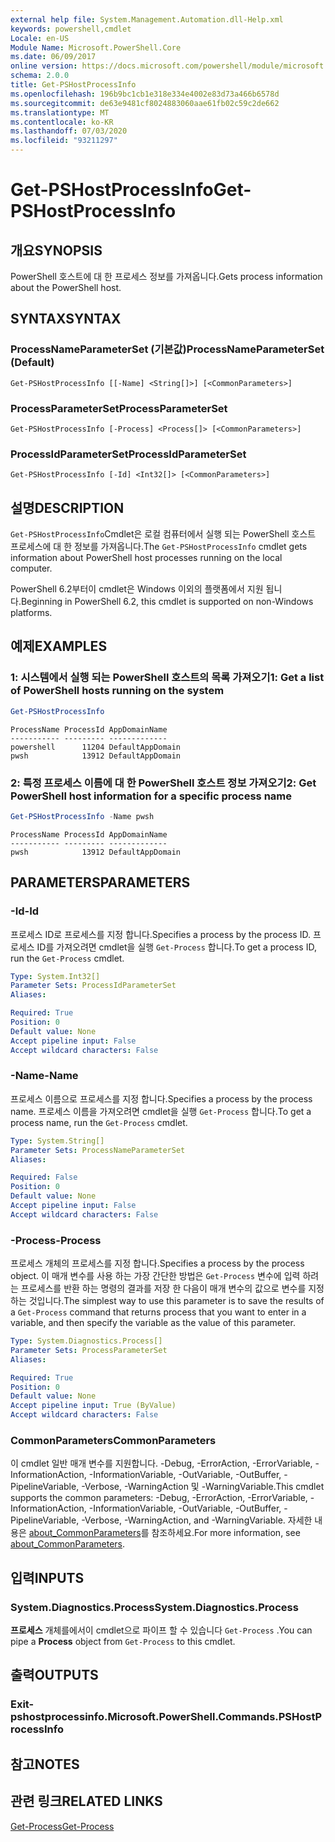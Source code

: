```yaml
---
external help file: System.Management.Automation.dll-Help.xml
keywords: powershell,cmdlet
Locale: en-US
Module Name: Microsoft.PowerShell.Core
ms.date: 06/09/2017
online version: https://docs.microsoft.com/powershell/module/microsoft.powershell.core/get-pshostprocessinfo?view=powershell-7&WT.mc_id=ps-gethelp
schema: 2.0.0
title: Get-PSHostProcessInfo
ms.openlocfilehash: 196b9bc1cb1e318e334e4002e83d73a466b6578d
ms.sourcegitcommit: de63e9481cf8024883060aae61fb02c59c2de662
ms.translationtype: MT
ms.contentlocale: ko-KR
ms.lasthandoff: 07/03/2020
ms.locfileid: "93211297"
---
```

# <span data-ttu-id="5ab5a-103">Get-PSHostProcessInfo</span><span class="sxs-lookup"><span data-stu-id="5ab5a-103">Get-PSHostProcessInfo</span></span>

## <span data-ttu-id="5ab5a-104">개요</span><span class="sxs-lookup"><span data-stu-id="5ab5a-104">SYNOPSIS</span></span>
<span data-ttu-id="5ab5a-105">PowerShell 호스트에 대 한 프로세스 정보를 가져옵니다.</span><span class="sxs-lookup"><span data-stu-id="5ab5a-105">Gets process information about the PowerShell host.</span></span>

## <span data-ttu-id="5ab5a-106">SYNTAX</span><span class="sxs-lookup"><span data-stu-id="5ab5a-106">SYNTAX</span></span>

### <span data-ttu-id="5ab5a-107">ProcessNameParameterSet (기본값)</span><span class="sxs-lookup"><span data-stu-id="5ab5a-107">ProcessNameParameterSet (Default)</span></span>

```
Get-PSHostProcessInfo [[-Name] <String[]>] [<CommonParameters>]
```

### <span data-ttu-id="5ab5a-108">ProcessParameterSet</span><span class="sxs-lookup"><span data-stu-id="5ab5a-108">ProcessParameterSet</span></span>

```
Get-PSHostProcessInfo [-Process] <Process[]> [<CommonParameters>]
```

### <span data-ttu-id="5ab5a-109">ProcessIdParameterSet</span><span class="sxs-lookup"><span data-stu-id="5ab5a-109">ProcessIdParameterSet</span></span>

```
Get-PSHostProcessInfo [-Id] <Int32[]> [<CommonParameters>]
```

## <span data-ttu-id="5ab5a-110">설명</span><span class="sxs-lookup"><span data-stu-id="5ab5a-110">DESCRIPTION</span></span>

<span data-ttu-id="5ab5a-111">`Get-PSHostProcessInfo`Cmdlet은 로컬 컴퓨터에서 실행 되는 PowerShell 호스트 프로세스에 대 한 정보를 가져옵니다.</span><span class="sxs-lookup"><span data-stu-id="5ab5a-111">The `Get-PSHostProcessInfo` cmdlet gets information about PowerShell host processes running on the local computer.</span></span>

<span data-ttu-id="5ab5a-112">PowerShell 6.2부터이 cmdlet은 Windows 이외의 플랫폼에서 지원 됩니다.</span><span class="sxs-lookup"><span data-stu-id="5ab5a-112">Beginning in PowerShell 6.2, this cmdlet is supported on non-Windows platforms.</span></span>

## <span data-ttu-id="5ab5a-113">예제</span><span class="sxs-lookup"><span data-stu-id="5ab5a-113">EXAMPLES</span></span>

### <span data-ttu-id="5ab5a-114">1: 시스템에서 실행 되는 PowerShell 호스트의 목록 가져오기</span><span class="sxs-lookup"><span data-stu-id="5ab5a-114">1: Get a list of PowerShell hosts running on the system</span></span>

```powershell
Get-PSHostProcessInfo
```

```Output
ProcessName ProcessId AppDomainName
----------- --------- -------------
powershell      11204 DefaultAppDomain
pwsh            13912 DefaultAppDomain
```

### <span data-ttu-id="5ab5a-115">2: 특정 프로세스 이름에 대 한 PowerShell 호스트 정보 가져오기</span><span class="sxs-lookup"><span data-stu-id="5ab5a-115">2: Get PowerShell host information for a specific process name</span></span>

```powershell
Get-PSHostProcessInfo -Name pwsh
```

```Output
ProcessName ProcessId AppDomainName
----------- --------- -------------
pwsh            13912 DefaultAppDomain
```

## <span data-ttu-id="5ab5a-116">PARAMETERS</span><span class="sxs-lookup"><span data-stu-id="5ab5a-116">PARAMETERS</span></span>

### <span data-ttu-id="5ab5a-117">-Id</span><span class="sxs-lookup"><span data-stu-id="5ab5a-117">-Id</span></span>

<span data-ttu-id="5ab5a-118">프로세스 ID로 프로세스를 지정 합니다.</span><span class="sxs-lookup"><span data-stu-id="5ab5a-118">Specifies a process by the process ID.</span></span> <span data-ttu-id="5ab5a-119">프로세스 ID를 가져오려면 cmdlet을 실행 `Get-Process` 합니다.</span><span class="sxs-lookup"><span data-stu-id="5ab5a-119">To get a process ID, run the `Get-Process` cmdlet.</span></span>

```yaml
Type: System.Int32[]
Parameter Sets: ProcessIdParameterSet
Aliases:

Required: True
Position: 0
Default value: None
Accept pipeline input: False
Accept wildcard characters: False
```

### <span data-ttu-id="5ab5a-120">-Name</span><span class="sxs-lookup"><span data-stu-id="5ab5a-120">-Name</span></span>

<span data-ttu-id="5ab5a-121">프로세스 이름으로 프로세스를 지정 합니다.</span><span class="sxs-lookup"><span data-stu-id="5ab5a-121">Specifies a process by the process name.</span></span> <span data-ttu-id="5ab5a-122">프로세스 이름을 가져오려면 cmdlet을 실행 `Get-Process` 합니다.</span><span class="sxs-lookup"><span data-stu-id="5ab5a-122">To get a process name, run the `Get-Process` cmdlet.</span></span>

```yaml
Type: System.String[]
Parameter Sets: ProcessNameParameterSet
Aliases:

Required: False
Position: 0
Default value: None
Accept pipeline input: False
Accept wildcard characters: False
```

### <span data-ttu-id="5ab5a-123">-Process</span><span class="sxs-lookup"><span data-stu-id="5ab5a-123">-Process</span></span>

<span data-ttu-id="5ab5a-124">프로세스 개체의 프로세스를 지정 합니다.</span><span class="sxs-lookup"><span data-stu-id="5ab5a-124">Specifies a process by the process object.</span></span> <span data-ttu-id="5ab5a-125">이 매개 변수를 사용 하는 가장 간단한 방법은 `Get-Process` 변수에 입력 하려는 프로세스를 반환 하는 명령의 결과를 저장 한 다음이 매개 변수의 값으로 변수를 지정 하는 것입니다.</span><span class="sxs-lookup"><span data-stu-id="5ab5a-125">The simplest way to use this parameter is to save the results of a `Get-Process` command that returns process that you want to enter in a variable, and then specify the variable as the value of this parameter.</span></span>

```yaml
Type: System.Diagnostics.Process[]
Parameter Sets: ProcessParameterSet
Aliases:

Required: True
Position: 0
Default value: None
Accept pipeline input: True (ByValue)
Accept wildcard characters: False
```

### <span data-ttu-id="5ab5a-126">CommonParameters</span><span class="sxs-lookup"><span data-stu-id="5ab5a-126">CommonParameters</span></span>

<span data-ttu-id="5ab5a-127">이 cmdlet 일반 매개 변수를 지원합니다. -Debug, -ErrorAction, -ErrorVariable, -InformationAction, -InformationVariable, -OutVariable, -OutBuffer, -PipelineVariable, -Verbose, -WarningAction 및 -WarningVariable.</span><span class="sxs-lookup"><span data-stu-id="5ab5a-127">This cmdlet supports the common parameters: -Debug, -ErrorAction, -ErrorVariable, -InformationAction, -InformationVariable, -OutVariable, -OutBuffer, -PipelineVariable, -Verbose, -WarningAction, and -WarningVariable.</span></span> <span data-ttu-id="5ab5a-128">자세한 내용은 [about_CommonParameters](https://go.microsoft.com/fwlink/?LinkID=113216)를 참조하세요.</span><span class="sxs-lookup"><span data-stu-id="5ab5a-128">For more information, see [about_CommonParameters](https://go.microsoft.com/fwlink/?LinkID=113216).</span></span>

## <span data-ttu-id="5ab5a-129">입력</span><span class="sxs-lookup"><span data-stu-id="5ab5a-129">INPUTS</span></span>

### <span data-ttu-id="5ab5a-130">System.Diagnostics.Process</span><span class="sxs-lookup"><span data-stu-id="5ab5a-130">System.Diagnostics.Process</span></span>

<span data-ttu-id="5ab5a-131">**프로세스** 개체를에서이 cmdlet으로 파이프 할 수 있습니다 `Get-Process` .</span><span class="sxs-lookup"><span data-stu-id="5ab5a-131">You can pipe a **Process** object from `Get-Process` to this cmdlet.</span></span>

## <span data-ttu-id="5ab5a-132">출력</span><span class="sxs-lookup"><span data-stu-id="5ab5a-132">OUTPUTS</span></span>

### <span data-ttu-id="5ab5a-133">Exit-pshostprocessinfo.</span><span class="sxs-lookup"><span data-stu-id="5ab5a-133">Microsoft.PowerShell.Commands.PSHostProcessInfo</span></span>

## <span data-ttu-id="5ab5a-134">참고</span><span class="sxs-lookup"><span data-stu-id="5ab5a-134">NOTES</span></span>

## <span data-ttu-id="5ab5a-135">관련 링크</span><span class="sxs-lookup"><span data-stu-id="5ab5a-135">RELATED LINKS</span></span>

[<span data-ttu-id="5ab5a-136">Get-Process</span><span class="sxs-lookup"><span data-stu-id="5ab5a-136">Get-Process</span></span>](../Microsoft.PowerShell.Management/get-process.md)
